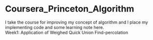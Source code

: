 # Coursera_Princeton_Algorithm
I take the course for improving my concept of algorithm and I place my implementing code and some learning note here.  
Week1: Application of Weighed Quick Union Find-percolation
